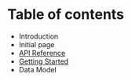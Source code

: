 # Table of contents

* Introduction
* Initial page
* [API Reference](api-reference.md)
* [Getting Started](getting-started.md)
* Data Model

